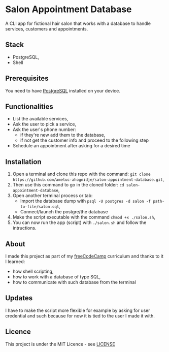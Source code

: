 # Salon Appointment Database

A CLI app for fictional hair salon that works with a database to handle services, customers and appointments.

## Stack
- PostgreSQL,
- Shell

## Prerequisites
You need to have [PostgreSQL](https://www.postgresql.org) installed on your device.

## Functionalities
- List the available services,
- Ask the user to pick a service,
- Ask the user's phone number:
  - if they're new add them to the database,
  - if not get the customer info and proceed to the following step
- Schedule an appointment after asking for a desired time 

## Installation
1. Open a terminal and clone this repo with the command: `git clone https://github.com/ameluc-ahognidje/salon-appointment-database.git`,
2. Then use this command to go in the cloned folder: `cd salon-appointment-database`,
3. Open another terminal process or tab:
   - Import the database dump with `psql -U postgres -d salon -f path-to-file/salon.sql`,
   - Connect/launch the postgre/the database
5. Make the script executable with the command `chmod +x ./salon.sh`,
6. You can now run the app (script) with `./salon.sh` and follow the intructions.

## About
I made this project as part of my [freeCodeCamp](https://www.freecodecamp.org/certification/ameluc/relational-database-v8) curriculum and thanks to it I learned:
- how shell scripting,
- how to work with a database of type SQL,
- how to communicate with such database from the terminal

## Updates
I have to make the script more flexible for example by asking for user credential and such because for now it is tied to the user I made it with.

## Licence
This project is under the MIT Licence - see [LICENSE](LICENSE)
